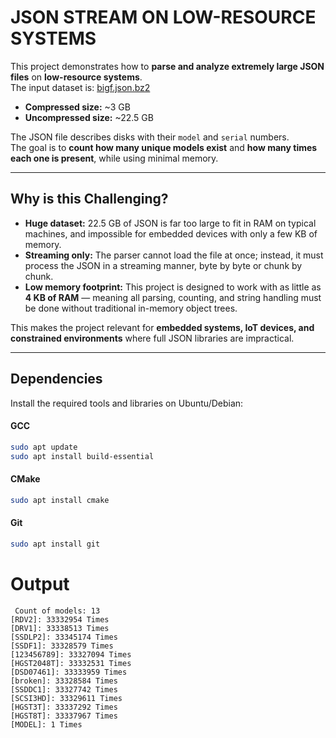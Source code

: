 # JSON STREAM ON LOW-RESOURCE SYSTEMS

This project demonstrates how to **parse and analyze extremely large JSON files** on **low-resource systems**.  
The input dataset is: [bigf.json.bz2](https://quiz.storpool.com/bigf.json.bz2)  

- **Compressed size:** ~3 GB  
- **Uncompressed size:** ~22.5 GB  

The JSON file describes disks with their `model` and `serial` numbers.  
The goal is to **count how many unique models exist** and **how many times each one is present**, while using minimal memory.

---

## Why is this Challenging?

- **Huge dataset:** 22.5 GB of JSON is far too large to fit in RAM on typical machines, and impossible for embedded devices with only a few KB of memory.  
- **Streaming only:** The parser cannot load the file at once; instead, it must process the JSON in a streaming manner, byte by byte or chunk by chunk.  
- **Low memory footprint:** This project is designed to work with as little as **4 KB of RAM** — meaning all parsing, counting, and string handling must be done without traditional in-memory object trees.  


This makes the project relevant for **embedded systems, IoT devices, and constrained environments** where full JSON libraries are impractical.

---

## Dependencies
Install the required tools and libraries on Ubuntu/Debian:

#### GCC
```bash
sudo apt update
sudo apt install build-essential
```

#### CMake
```bash
sudo apt install cmake
```

#### Git
```bash
sudo apt install git
```


# Output
```
 Count of models: 13
[RDV2]: 33332954 Times
[DRV1]: 33338513 Times
[SSDLP2]: 33345174 Times
[SSDF1]: 33328579 Times
[123456789]: 33327094 Times
[HGST2048T]: 33332531 Times
[DSD07461]: 33333959 Times
[broken]: 33328584 Times
[SSDDC1]: 33327742 Times
[SCSI3HD]: 33329611 Times
[HGST3T]: 33337292 Times
[HGST8T]: 33337967 Times
[MODEL]: 1 Times
```
